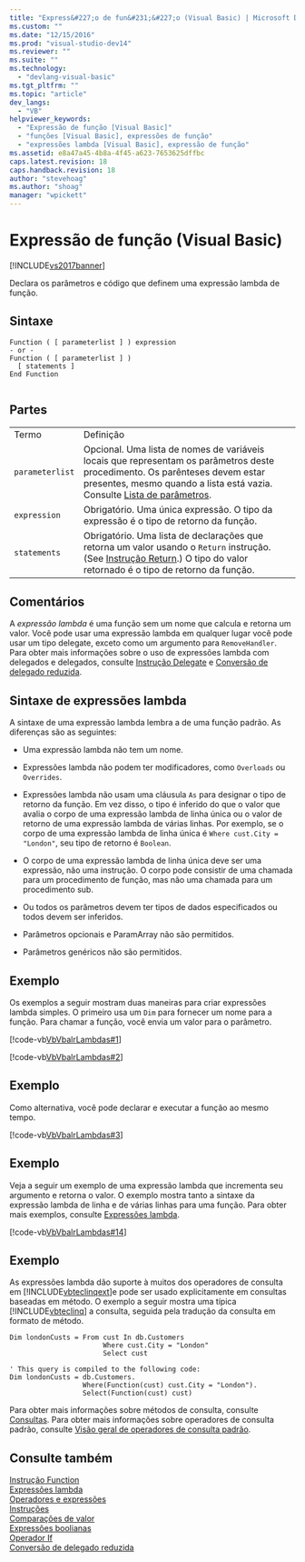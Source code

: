 ```yaml
---
title: "Express&#227;o de fun&#231;&#227;o (Visual Basic) | Microsoft Docs"
ms.custom: ""
ms.date: "12/15/2016"
ms.prod: "visual-studio-dev14"
ms.reviewer: ""
ms.suite: ""
ms.technology: 
  - "devlang-visual-basic"
ms.tgt_pltfrm: ""
ms.topic: "article"
dev_langs: 
  - "VB"
helpviewer_keywords: 
  - "Expressão de função [Visual Basic]"
  - "funções [Visual Basic], expressões de função"
  - "expressões lambda [Visual Basic], expressão de função"
ms.assetid: e8a47a45-4b8a-4f45-a623-7653625dffbc
caps.latest.revision: 18
caps.handback.revision: 18
author: "stevehoag"
ms.author: "shoag"
manager: "wpickett"
---
```

# Express&#227;o de fun&#231;&#227;o (Visual Basic)
[!INCLUDE[vs2017banner](../../../csharp/includes/vs2017banner.md)]

Declara os parâmetros e código que definem uma expressão lambda de função.  
  
## Sintaxe  
  
```  
Function ( [ parameterlist ] ) expression  
- or -  
Function ( [ parameterlist ] )  
  [ statements ]  
End Function  
  
```  
  
## Partes  
  
|||  
|-|-|  
|Termo|Definição|  
|`parameterlist`|Opcional.  Uma lista de nomes de variáveis locais que representam os parâmetros deste procedimento.  Os parênteses devem estar presentes, mesmo quando a lista está vazia.  Consulte [Lista de parâmetros](../../../visual-basic/language-reference/statements/parameter-list.md).|  
|`expression`|Obrigatório.  Uma única expressão.  O tipo da expressão é o tipo de retorno da função.|  
|`statements`|Obrigatório.  Uma lista de declarações que retorna um valor usando o `Return` instrução.  \(See [Instrução Return](../../../visual-basic/language-reference/statements/return-statement.md).\) O tipo do valor retornado é o tipo de retorno da função.|  
  
## Comentários  
 A  *expressão lambda* é uma função sem um nome que calcula e retorna um valor.  Você pode usar uma expressão lambda em qualquer lugar você pode usar um tipo delegate, exceto como um argumento para `RemoveHandler`.  Para obter mais informações sobre o uso de expressões lambda com delegados e delegados, consulte [Instrução Delegate](../../../visual-basic/language-reference/statements/delegate-statement.md) e [Conversão de delegado reduzida](../../../visual-basic/programming-guide/language-features/delegates/relaxed-delegate-conversion.md).  
  
## Sintaxe de expressões lambda  
 A sintaxe de uma expressão lambda lembra a de uma função padrão.  As diferenças são as seguintes:  
  
-   Uma expressão lambda não tem um nome.  
  
-   Expressões lambda não podem ter modificadores, como `Overloads` ou `Overrides`.  
  
-   Expressões lambda não usam uma cláusula `As` para designar o tipo de retorno da função.  Em vez disso, o tipo é inferido do que o valor que avalia o corpo de uma expressão lambda de linha única ou o valor de retorno de uma expressão lambda de várias linhas.  Por exemplo, se o corpo de uma expressão lambda de linha única é `Where cust.City = "London"`, seu tipo de retorno é `Boolean`.  
  
-   O corpo de uma expressão lambda de linha única deve ser uma expressão, não uma instrução.  O corpo pode consistir de uma chamada para um procedimento de função, mas não uma chamada para um procedimento sub.  
  
-   Ou todos os parâmetros devem ter tipos de dados especificados ou todos devem ser inferidos.  
  
-   Parâmetros opcionais e ParamArray não são permitidos.  
  
-   Parâmetros genéricos não são permitidos.  
  
## Exemplo  
 Os exemplos a seguir mostram duas maneiras para criar expressões lambda simples.  O primeiro usa um `Dim` para fornecer um nome para a função.  Para chamar a função, você envia um valor para o parâmetro.  
  
 [!code-vb[VbVbalrLambdas#1](../../../visual-basic/language-reference/operators/codesnippet/VisualBasic/function-expression_1.vb)]  
  
 [!code-vb[VbVbalrLambdas#2](../../../visual-basic/language-reference/operators/codesnippet/VisualBasic/function-expression_2.vb)]  
  
## Exemplo  
 Como alternativa, você pode declarar e executar a função ao mesmo tempo.  
  
 [!code-vb[VbVbalrLambdas#3](../../../visual-basic/language-reference/operators/codesnippet/VisualBasic/function-expression_3.vb)]  
  
## Exemplo  
 Veja a seguir um exemplo de uma expressão lambda que incrementa seu argumento e retorna o valor.  O exemplo mostra tanto a sintaxe da expressão lambda de linha e de várias linhas para uma função.  Para obter mais exemplos, consulte [Expressões lambda](../../../visual-basic/programming-guide/language-features/procedures/lambda-expressions.md).  
  
 [!code-vb[VbVbalrLambdas#14](../../../visual-basic/language-reference/operators/codesnippet/VisualBasic/function-expression_4.vb)]  
  
## Exemplo  
 As expressões lambda dão suporte à muitos dos operadores de consulta em [!INCLUDE[vbteclinqext](../../../csharp/getting-started/includes/vbteclinqext_md.md)]e pode ser usado explicitamente em consultas baseadas em método.  O exemplo a seguir mostra uma típica [!INCLUDE[vbteclinq](../../../csharp/includes/vbteclinq_md.md)] a consulta, seguida pela tradução da consulta em formato de método.  
  
```vb#  
Dim londonCusts = From cust In db.Customers  
                       Where cust.City = "London"  
                       Select cust  
  
' This query is compiled to the following code:  
Dim londonCusts = db.Customers.  
                  Where(Function(cust) cust.City = "London").  
                  Select(Function(cust) cust)  
```  
  
 Para obter mais informações sobre métodos de consulta, consulte [Consultas](../../../visual-basic/language-reference/queries/queries.md).  Para obter mais informações sobre operadores de consulta padrão, consulte [Visão geral de operadores de consulta padrão](../../../visual-basic/programming-guide/concepts/linq/standard-query-operators-overview.md).  
  
## Consulte também  
 [Instrução Function](../../../visual-basic/language-reference/statements/function-statement.md)   
 [Expressões lambda](../../../visual-basic/programming-guide/language-features/procedures/lambda-expressions.md)   
 [Operadores e expressões](../../../visual-basic/programming-guide/language-features/operators-and-expressions/index.md)   
 [Instruções](../../../visual-basic/programming-guide/language-features/statements.md)   
 [Comparações de valor](../../../visual-basic/programming-guide/language-features/operators-and-expressions/value-comparisons.md)   
 [Expressões boolianas](../../../visual-basic/programming-guide/language-features/operators-and-expressions/boolean-expressions.md)   
 [Operador If](../../../visual-basic/language-reference/operators/if-operator.md)   
 [Conversão de delegado reduzida](../../../visual-basic/programming-guide/language-features/delegates/relaxed-delegate-conversion.md)